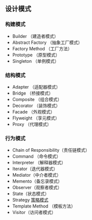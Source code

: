 ## 设计模式

### 构建模式

- Builder （建造者模式）
- Abstract Factory （抽象工厂模式）
- Factory Method （工厂方法）
- Prototype （原型模式）
- Singleton （单例模式）

### 结构模式

- Adapter （适配器模式）
- Bridge （桥接模式）
- Composite （组合模式）
- Decorator （装饰模式）
- Facade （外观模式）
- Flyweight （享元模式）
- Proxy （代理模式）

### 行为模式

- Chain of Responsibility（责任链模式）
- Command （命令模式）
- Interpreter （解释器模式）
- Iterator（迭代器模式）
- Mediator（中介者模式）
- Memento（备忘录模式）
- Observer（观察者模式）
- State（状态模式）
- Strategy [策略模式]((https://github.com/DamonChow/design_pattern/tree/master/strategy))
- Template Method （模板方法）
- Visitor（访问者模式）